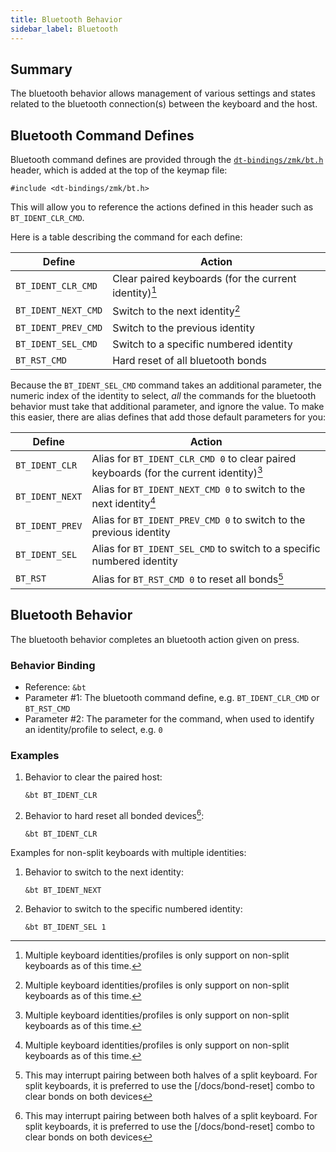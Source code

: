 ```yaml
---
title: Bluetooth Behavior
sidebar_label: Bluetooth
---
```


## Summary

The bluetooth behavior allows management of various settings and states related to the bluetooth connection(s)
between the keyboard and the host.

## Bluetooth Command Defines

Bluetooth command defines are provided through the [`dt-bindings/zmk/bt.h`](https://github.com/zmkfirmware/zmk/blob/main/app/include/dt-bindings/zmk/bt.h) header,
which is added at the top of the keymap file:

```
#include <dt-bindings/zmk/bt.h>
```

This will allow you to reference the actions defined in this header such as `BT_IDENT_CLR_CMD`.

Here is a table describing the command for each define:

| Define              | Action                                                |
| ------------------- | ----------------------------------------------------- |
| `BT_IDENT_CLR_CMD`  | Clear paired keyboards (for the current identity)[^1] |
| `BT_IDENT_NEXT_CMD` | Switch to the next identity[^1]                       |
| `BT_IDENT_PREV_CMD` | Switch to the previous identity                       |
| `BT_IDENT_SEL_CMD`  | Switch to a specific numbered identity                |
| `BT_RST_CMD`        | Hard reset of all bluetooth bonds                     |

Because the `BT_IDENT_SEL_CMD` command takes an additional parameter, the numeric index of the identity to select, _all_ the commands for the bluetooth behavior must take that additional parameter, and ignore the value. To make this easier,
there are alias defines that add those default parameters for you:

| Define          | Action                                                                                  |
| --------------- | --------------------------------------------------------------------------------------- |
| `BT_IDENT_CLR`  | Alias for `BT_IDENT_CLR_CMD 0` to clear paired keyboards (for the current identity)[^1] |
| `BT_IDENT_NEXT` | Alias for `BT_IDENT_NEXT_CMD 0` to switch to the next identity[^1]                      |
| `BT_IDENT_PREV` | Alias for `BT_IDENT_PREV_CMD 0` to switch to the previous identity                      |
| `BT_IDENT_SEL`  | Alias for `BT_IDENT_SEL_CMD` to switch to a specific numbered identity                  |
| `BT_RST`        | Alias for `BT_RST_CMD 0` to reset all bonds[^2]                                         |

[^1]: Multiple keyboard identities/profiles is only support on non-split keyboards as of this time.
[^2]: This may interrupt pairing between both halves of a split keyboard. For split keyboards, it is preferred to use the [/docs/bond-reset] combo to clear bonds on both devices

## Bluetooth Behavior

The bluetooth behavior completes an bluetooth action given on press.

### Behavior Binding

- Reference: `&bt`
- Parameter #1: The bluetooth command define, e.g. `BT_IDENT_CLR_CMD` or `BT_RST_CMD`
- Parameter #2: The parameter for the command, when used to identify an identity/profile to select, e.g. `0`

### Examples

1. Behavior to clear the paired host:

   ```
   &bt BT_IDENT_CLR
   ```

1. Behavior to hard reset all bonded devices[^2]:

   ```
   &bt BT_IDENT_CLR
   ```

Examples for non-split keyboards with multiple identities:

1. Behavior to switch to the next identity:

   ```
   &bt BT_IDENT_NEXT
   ```

1. Behavior to switch to the specific numbered identity:

   ```
   &bt BT_IDENT_SEL 1
   ```
